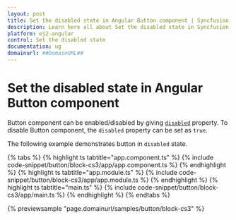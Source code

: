 ```yaml
---
layout: post
title: Set the disabled state in Angular Button component | Syncfusion
description: Learn here all about Set the disabled state in Syncfusion Angular Button component of Syncfusion Essential JS 2 and more.
platform: ej2-angular
control: Set the disabled state 
documentation: ug
domainurl: ##DomainURL##
---
```


# Set the disabled state in Angular Button component

Button component can be enabled/disabled by giving [`disabled`](https://ej2.syncfusion.com/angular/documentation/api/button#disabled) property. To disable Button component,
the `disabled` property can be set as `true`.

The following example demonstrates button in `disabled` state.

{% tabs %}
{% highlight ts tabtitle="app.component.ts" %}
{% include code-snippet/button/block-cs3/app/app.component.ts %}
{% endhighlight %}
{% highlight ts tabtitle="app.module.ts" %}
{% include code-snippet/button/block-cs3/app/app.module.ts %}
{% endhighlight %}
{% highlight ts tabtitle="main.ts" %}
{% include code-snippet/button/block-cs3/app/main.ts %}
{% endhighlight %}
{% endtabs %}
  
{% previewsample "page.domainurl/samples/button/block-cs3" %}
